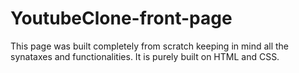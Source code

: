 # YoutubeClone-front-page
This page was built completely from scratch keeping in mind all the synataxes and functionalities.
It is purely built on HTML and CSS. 
